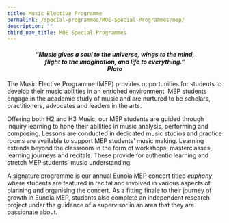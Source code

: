 ```yaml
---
title: Music Elective Programme
permalink: /special-programmes/MOE-Special-Programmes/mep/
description: ""
third_nav_title: MOE Special Programmes
---
```




<center><h4><em>“Music gives a soul to the universe, wings to the mind,<br>flight to the imagination, and life to everything.”  <br><b>Plato</b></em></h4></center>

The Music Elective Programme (MEP) provides opportunities for students to develop their music abilities in an enriched environment. MEP students engage in the academic study of music and are nurtured to be scholars, practitioners, advocates and leaders in the arts.

Offering both H2 and H3 Music, our MEP students are guided through inquiry learning to hone their abilities in music analysis, performing and composing. Lessons are conducted in dedicated music studios and practice rooms are available to support MEP students’ music making. Learning extends beyond the classroom in the form of workshops, masterclasses, learning journeys and recitals. These provide for authentic learning and stretch MEP students’ music understanding.

A signature programme is our annual Eunoia MEP concert titled _euphony_, where students are featured in recital and involved in various aspects of planning and organising the concert. As a fitting finale to their journey of growth in Eunoia MEP, students also complete an independent research project under the guidance of a supervisor in an area that they are passionate about.